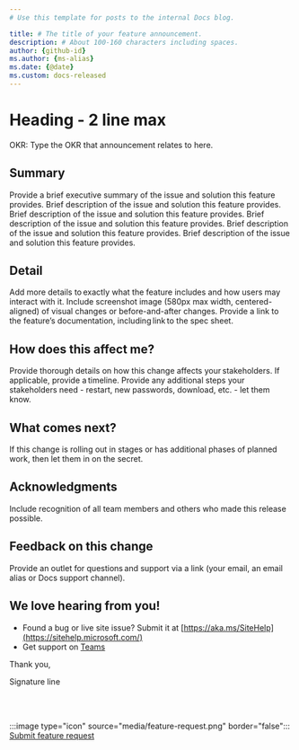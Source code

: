 ```yaml
---
# Use this template for posts to the internal Docs blog.

title: # The title of your feature announcement.
description: # About 100-160 characters including spaces.
author: {github-id}
ms.author: {ms-alias}
ms.date: {@date}
ms.custom: docs-released
---
```

# Heading - 2 line max

OKR: Type the OKR that announcement relates to here.

## Summary

Provide a brief executive summary of the issue and solution this feature provides. Brief description of the issue and solution this feature provides. Brief description of the issue and solution this feature provides. Brief description of the issue and solution this feature provides. Brief description of the issue and solution this feature provides. Brief description of the issue and solution this feature provides.  

## Detail

Add more details to exactly what the feature includes and how users may interact with it. Include screenshot image (580px max width, centered-aligned) of visual changes or before-and-after changes. Provide a link to the feature’s documentation, including link to the spec sheet.

## How does this affect me?

Provide thorough details on how this change affects your stakeholders. If applicable, provide a timeline. Provide any additional steps your stakeholders need - restart, new passwords, download, etc. - let them  know.

## What comes next?

If this change is rolling out in stages or has additional phases of planned work, then let them in on the secret.

## Acknowledgments

Include recognition of all team members and others who made this release possible. 

## Feedback on this change

Provide an outlet for questions and support via a link (your email, an email alias or Docs support channel).

## We love hearing from you!

- Found a bug or live site issue? Submit it at [https://aka.ms/SiteHelp](https://sitehelp.microsoft.com/)
- Get support on [Teams](https://teams.microsoft.com/l/team/19%3a7ecffca1166a4a3986fed528cf0870ee%40thread.skype/conversations?groupId=de9ddba4-2574-4830-87ed-41668c07a1ca&tenantId=72f988bf-86f1-41af-91ab-2d7cd011db47)

Thank you,

Signature line

<br><br>

:::image type="icon" source="media/feature-request.png" border="false":::  [Submit feature request](https://nam06.safelinks.protection.outlook.com/?url=https%3A%2F%2Fforms.office.com%2FPages%2FResponsePage.aspx%3Fid%3Dv4j5cvGGr0GRqy180BHbR58F1e8abtdClyZxD246zYJURTMwWkRHUExCOE8wV1YyNEU4OTRPS0VUMi4u&data=04%7C01%7CAndrea.Perez%40microsoft.com%7C7c3d769a76e14f31467808d87c28e7bc%7C72f988bf86f141af91ab2d7cd011db47%7C1%7C0%7C637395862408624974%7CUnknown%7CTWFpbGZsb3d8eyJWIjoiMC4wLjAwMDAiLCJQIjoiV2luMzIiLCJBTiI6Ik1haWwiLCJXVCI6Mn0%3D%7C1000&sdata=W3T4M5oAu%2B1UMdyFtbbyo252W%2FGm94k%2BWCEn5E3dEBI%3D&reserved=0)
